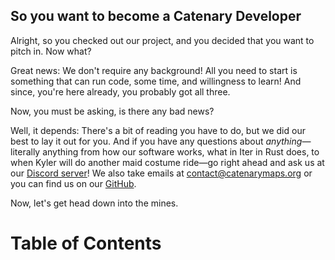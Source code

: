 ## So you want to become a Catenary Developer

Alright, so you checked out our project, and you decided that you want to pitch in. Now what?

Great news: We don't require any background! All you need to start is something that can run code, some time, and willingness to learn! And since, you're here already, you probably got all three. 

Now, you must be asking, is there any bad news?

Well, it depends: There's a bit of reading you have to do, but we did our best to lay it out for you. And if you have any questions about *anything*—literally anything from how our software works, what in Iter in Rust does, to when Kyler will do another maid costume ride—go right ahead and ask us at our [Discord server](https://discord.gg/bBeDhrzSgz)! We also take emails at [contact@catenarymaps.org](contact@catenarymaps.org) or you can find us on our [GitHub](https://github.com/orgs/catenarytransit/discussions).

Now, let's get head down into the mines.

# Table of Contents


